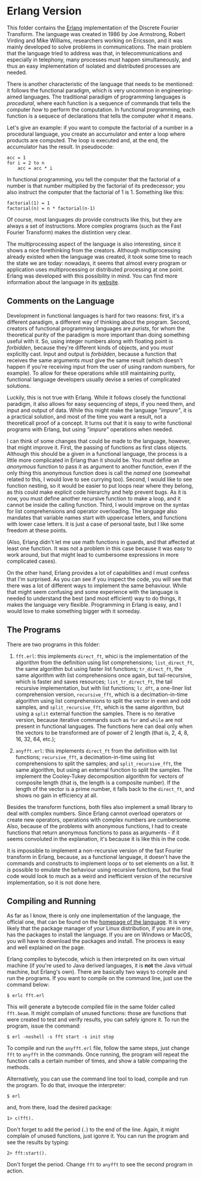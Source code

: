 # Erlang Version

This folder contains the [Erlang](https://erlang.org/) implementation of the Discrete Fourier Transform. The language was created in 1986 by Joe Armstrong, Robert Virding and Mike Williams, researchers working on Ericsson, and it was mainly developed to solve problems in communications. The main problem that the language tried to address was that, in telecommunications and especially in telephony, many processes must happen simultaneously, and thus an easy implementation of isolated and distributed processes are needed.

There is another characteristic of the language that needs to be mentioned: it follows the functional paradigm, which is very uncommon in engineering-aimed languages. The traditional paradigm of programming languages is *procedural*, where each function is a sequence of commands that tells the computer *how* to perform the computation. In functional programming, each function is a sequece of declarations that tells the computer *what* it means.

Let's give an example: if you want to compute the factorial of a number in a procedural language, you create an accumulator and enter a loop where products are computed. The loop is executed and, at the end, the accumulator has the result. In pseudocode:

```
acc = 1
for i = 2 to n
    acc = acc * i
```

In functional programming, you tell the computer that the factorial of a number is that number multiplied by the factorial of its predecessor; you also instruct the computer that the factorial of 1 is 1. Something like this:

```
factorial(1) = 1
factorial(n) = n * factorial(n-1)
```

Of course, most languages *do* provide constructs like this, but they are always a set of instructions. More complex programs (such as the Fast Fourier Transform) makes the distintion very clear.

The multiprocessing aspect of the language is also interesting, since it shows a nice forethinking from the creators. Although multiprocessing already existed when the language was created, it took some time to reach the state we are today: nowadays, it seems that almost every program or application uses multiprocessing or distributed processing at one point. Erlang was developed with this possibility in mind. You can find more information about the language in its [website](https://erlang.org/).


## Comments on the Language

Development in functional languages is hard for two reasons: first, it's a different paradigm, a different way of thinking about the program. Second, creators of functional programming languages are *purists*, for whom the theoretical purity of the paradigm is more important than doing something useful with it. So, using integer numbers along with floating point is *forbidden*, because they're different kinds of objects, and you *must* explicitly cast. Input and output is *forbidden*, because a function that receives the same arguments *must* give the same result (which doesn't happen if you're receiving input from the user of using random numbers, for example). To allow for these operations while still maintaining purity, functional language developers usually devise a series of complicated solutions.

Luckily, this is not true with Erlang. While it follows closely the functional paradigm, it also allows for easy sequencing of steps, if you need them, and input and output of data. While this might make the language *"impure"*, it is a practical solution, and most of the time you want a result, not a theoreticall proof of a concept. It turns out that it is easy to write functional programs with Erlang, but using *"impure"* operations when needed.

I can think of some changes that could be made to the language, however, that might improve it. First, the passing of functions as first class objects. Although this should be a given in a functional language, the process is a little more complicated in Erlang than it should be. You must define an *anonymous* function to pass it as argument to another function, even if the only thing this anonymous function does is call the *named* one (somewhat related to this, I would love to see currying too). Second, I would like to see function nesting, so it would be easier to put loops near where they belong, as this could make explicit code hierarchy and help prevent bugs. As it is now, you must define another recursive function to make a loop, and it cannot be inside the calling function. Third, I would improve on the syntax for list comprehensions and operator overloading. The language also mandates that variable names start with uppercase letters, and functions with lower case letters. It is just a case of personal taste, but I like some freedom at these points.

(Also, Erlang didn't let me use math functions in guards, and that affected at least one function. It was not a problem in this case because it was easy to work around, but that might lead to cumbersome expressions in more complicated cases).

On the other hand, Erlang provides a lot of capabilities and I must confess that I'm surprised. As you can see if you inspect the code, you will see that there was a lot of different ways to implement the same behaviour. While that might seem confusing and some experience with the language is needed to understand the best (and most efficient) way to do things, it makes the language very flexible. Programming in Erlang is easy, and I would love to make something bigger with it someday.


## The Programs

There are two programs in this folder:

1. `fft.erl`: this implements `direct_ft`, whici is the implementation of the algorithm from the definition using list comprehensions; `list_direct_ft`, the same algorithm but using faster list functions; `tr_direct_ft`, the same algorithm with list comprehensions once again, but tail-recursive, which is faster and saves resources; `list_tr_direct_ft`, the tail recursive implementation, but with list functions; `lc_dft`, a one-liner list comprehension version, `recursive_fft`, which is a decimation-in-time algorithm using list comprehensions to split the vector in even and odd samples, and `split_recursive_fft`, which is the same algorithm, but using a `split` external function the samples. There is no iterative version, because iterative commands such as `for` and `while` are not present in functional languages. The functions here can deal only when the vectors to be transformed are of power of 2 length (that is, 2, 4, 8, 16, 32, 64, etc.);

2. `anyfft.erl`: this implements `direct_ft` from the definition with list functions; `recursive_fft`, a decimation-in-time using list comprehensions to split the samples; and `split_recursive_fft`, the same algorithm, but using an external function to split the samples. The implement the Cooley-Tukey decomposition algorithm for vectors of composite length (that is, the length is a composite number). If the length of the vector is a prime number, it falls back to the `direct_ft`, and shows no gain in efficiency at all.

Besides the transform functions, both files also implement a small library to deal with complex numbers. Since Erlang cannot overload operators or create new operators, operations with complex numbers are cumbersome. Also, because of the problems with anonymous functions, I had to create functions that return anonymous functions to pass as arguments - if it seems convoluted in the explanation, it's because it is like this in the code.

It is impossible to implement a non-recursive version of the fast Fourier transform in Erlang, because, as a functional language, it doesn't have the commands and constructs to implement loops or to set elements on a list. It *is* possible to emulate the behaviour using recursive functions, but the final code would look to much as a weird and inefficient version of the recursive implementation, so it is not done here.


## Compiling and Running

As far as I know, there is only one implementation of the language, the official one, that can be found on the [homepage of the language](https://www.erlang.org/). It is very likely that the package manager of your Linux distribution, if you are in one, has the packages to install the language. If you are on Windows or MacOS, you will have to download the packages and install. The process is easy and well explained on the page.

Erlang compiles to bytecode, which is then interpreted on its own virtual machine (if you're used to Java derived languages, it is **not** the Java virtual machine, but Erlang's own). There are basically two ways to compile and run the programs. If you want to compile on the command line, just use the command below:

```
$ erlc fft.erl
```

This will generate a bytecode compiled file in the same folder called `fft.beam`. It might complain of unused functions: those are functions that were created to test and verify results, you can safely ignore it. To run the program, issue the command:

```
$ erl -noshell -s fft start -s init stop
```

To compile and run the `anyfft.erl` file, follow the same steps, just change `fft` to `anyfft` in the commands. Once running, the program will repeat the function calls a certain number of times, and show a table comparing the methods.

Alternatively, you can use the command line tool to load, compile and run the program. To do that, invoque the interpreter:

```
$ erl
```

and, from there, load the desired package:

```
1> c(fft).
```

Don't forget to add the period (`.`) to the end of the line. Again, it might complain of unused functions, just igonre it. You can run the program and see the results by typing:

```
2> fft:start().
```

Don't forget the period. Change `fft` to `anyfft` to see the second program in action.
